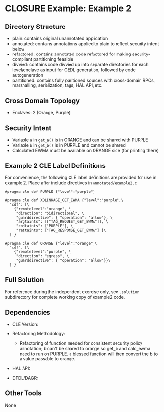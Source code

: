 # CLOSURE Example: Example 2

## Directory Structure

* plain:       contains original unannotated application
* annotated:   contains annotations applied to plain to reflect security intent below
* refactored:  contains annotated code refactored for making security-compliant partitioning feasible
* divvied:     contains code divvied up into separate directories for each level/enclave as input for GEDL generation, followed by code autogeneration
* partitioned: contains fully paritioned sources with cross-domain RPCs, marshalling, serialization, tags, HAL API, etc.

## Cross Domain Topology

* Enclaves: 2 (Orange, Purple)

## Security Intent

* Variable `a` in `get_a()` is in ORANGE and can be shared with PURPLE
* Variable `b` in `get_b()` is in PURPLE and cannot be shared
* Calculated EWMA must be available on ORANGE side (for printing there)

## Example 2 CLE Label Definitions

For convenience, the following CLE label definitions are provided for use in example 2. Place after include directives in `annotated/example2.c`
```
#pragma cle def PURPLE {"level":"purple"}

#pragma cle def XDLINKAGE_GET_EWMA {"level":"purple",\
  "cdf": [\
    {"remotelevel":"orange", \
     "direction": "bidirectional", \
     "guarddirective": { "operation": "allow"}, \
     "argtaints": [["TAG_REQUEST_GET_EWMA"]], \
     "codtaints": ["PURPLE"], \
     "rettaints": ["TAG_RESPONSE_GET_EWMA"] }\
  ] }

#pragma cle def ORANGE {"level":"orange",\
  "cdf": [\
    {"remotelevel":"purple", \
     "direction": "egress", \
     "guarddirective": { "operation": "allow"}}\
  ] }
```

## Full Solution
For reference during the independent exercise only, see `.solution` subdirectory for complete working copy of example2 code.

## Dependencies

* CLE Version:
* Refactoring Methodology:
  
  * Refactoring of function needed for consistent security policy annotation; b can't be shared to orange so get_b and calc_ewma need to run on PURPLE. a blessed function will then convert the b to a value passable to orange.

* HAL API:
* DFDL/DAGR:

## Other Tools

None
